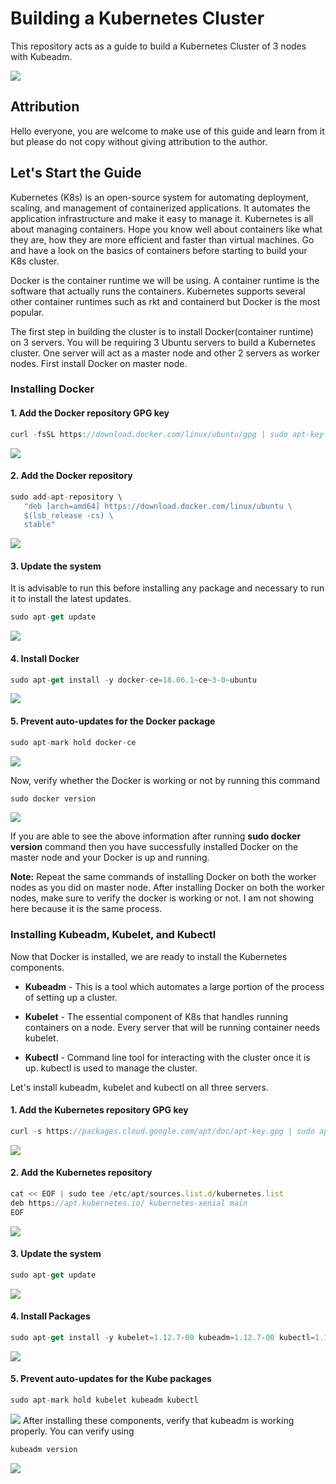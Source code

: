# Building a Kubernetes Cluster
This repository acts as a guide to build a Kubernetes Cluster of 3 nodes with Kubeadm.

![](images/kubernetes%20icon%201.png)


<h2> Attribution </h2>
Hello everyone, you are welcome to make use of this guide and learn from it but please do not copy without giving attribution to the author.

<h2> Let's Start the Guide </h2>
Kubernetes (K8s) is an open-source system for automating deployment, scaling, and management of containerized applications. It automates the application infrastructure and make it easy to manage it. Kubernetes is all about managing containers. Hope you know well about containers like what they are, how they are more efficient and faster than virtual machines. Go and have a look on the basics of containers before starting to build your K8s cluster.

Docker is the container runtime we will be using. A container runtime is the software that actually runs the containers. Kubernetes supports several other container runtimes such as rkt and containerd but Docker is the most popular.

The first step in building the cluster is to install Docker(container runtime) on 3 servers. You will be requiring 3 Ubuntu servers to build a Kubernetes cluster.
One server will act as a master node and other 2 servers as worker nodes.
First install Docker on master node.
<h3> Installing Docker </h3>
<h4>1. Add the Docker repository GPG key </h4>

```javascript
curl -fsSL https://download.docker.com/linux/ubuntu/gpg | sudo apt-key add -
```
![](images/1.png)
<h4>2. Add the Docker repository </h4>

```javascript
sudo add-apt-repository \
   "deb [arch=amd64] https://download.docker.com/linux/ubuntu \
   $(lsb_release -cs) \
   stable"
```
![](images/2.png)
<h4> 3. Update the system </h4>
It is advisable to run this before installing any package and necessary to run it to install the latest updates.

```javascript
sudo apt-get update
```
![](images/3.png)
<h4> 4. Install Docker </h4>

```javascript
sudo apt-get install -y docker-ce=18.06.1~ce~3-0~ubuntu
```
![](images/4.png)
<h4> 5. Prevent auto-updates for the Docker package </h4>

```javascript
sudo apt-mark hold docker-ce
```
![](images/5.png)

Now, verify whether the Docker is working or not by running this command
```javascript
sudo docker version
```
![](images/6.png)

If you are able to see the above information after running <b>sudo docker version</b> command then you have successfully installed Docker on the master node and your Docker is up and running.

<b>Note:</b>
Repeat the same commands of installing Docker on both the worker nodes as you did on master node. After installing Docker on both the worker nodes, make sure to verify the docker is working or not. I am not showing here because it is the same process.

<h3> Installing Kubeadm, Kubelet, and Kubectl </h3>
Now that Docker is installed, we are ready to install the Kubernetes components.

* <b>Kubeadm</b> - This is a tool which automates a large portion of the process of setting up a cluster.

* <b>Kubelet</b> - The essential component of K8s that handles running containers on a node. Every server that will be running container needs kubelet.

* <b>Kubectl</b> - Command line tool for interacting with the cluster once it is up. kubectl is used to manage the cluster.

Let's install kubeadm, kubelet and kubectl on all three servers.
<h4> 1. Add the Kubernetes repository GPG key </h4>

```javascript
curl -s https://packages.cloud.google.com/apt/doc/apt-key.gpg | sudo apt-key add -
```
![](images/7.png)
<h4> 2. Add the Kubernetes repository </h4>

```javascript
cat << EOF | sudo tee /etc/apt/sources.list.d/kubernetes.list
deb https://apt.kubernetes.io/ kubernetes-xenial main
EOF
```
![](images/8.png)
<h4> 3. Update the system </h4>

```javascript
sudo apt-get update
```
![](images/9.png)
<h4> 4. Install Packages </h4>

```javascript
sudo apt-get install -y kubelet=1.12.7-00 kubeadm=1.12.7-00 kubectl=1.12.7-00
```
![](images/10.png)
<h4> 5. Prevent auto-updates for the Kube packages </h4>

```javascript
sudo apt-mark hold kubelet kubeadm kubectl
```
![](images/11.png)
After installing these components, verify that kubeadm is working properly. You can verify using

```javascript
kubeadm version
```
![](images/12.png)
